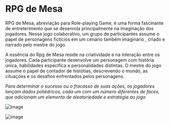 # <strong> RPG de Mesa </strong>

<p style = "text-align.center"> RPG de Mesa, abreviação para Role-playing Game, é uma forma fascinante de entreterimento que se desenrola principalmente na imaginação dos jogadores. Nesse jogo colaborativo, um grupo de participantes assume o papel de personagens fictícios em um cenário também imaginário , criado e narrado pelo mestre do jogo.
  
A essência do Rpg de Mesa reside na criatividade e na interação entre os jogadores. Cada participante desenvolve um personagem com história única, habilidades específica e personalidades distintas. O mestre do jogo assume o papel de contador de histótias, descrevendo o mundo, as cituações e os desafios enfrentados pelos personagens.

<em> Para determinar o sucesso ou o fracasso de suas ações, os jogadores lançam dados poliédricos, cada um com um número diferentes de faces, que adicionam um elemento de aleatoriedade e estratégia ao jogo </em>

![image](https://github.com/ShaiKARALHO/Projeto_Marotos/assets/148061520/c2edc4e5-2912-40be-9c1b-bad2abd2cba1)

![image](https://github.com/ShaiKARALHO/Projeto_Marotos/assets/148061520/a2068e04-c813-4c10-92d2-530a0ee626ef)

